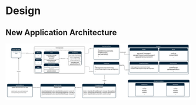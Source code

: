 # Design

## New Application Architecture
![High Level Architecture](docs/NewHighLevelArchitecture.jpg)
